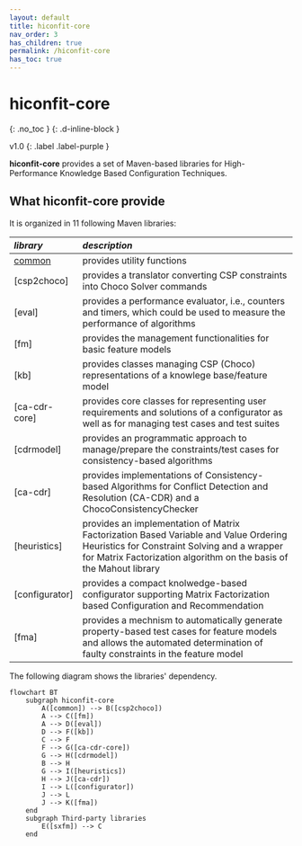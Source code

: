 ```yaml
---
layout: default
title: hiconfit-core
nav_order: 3
has_children: true
permalink: /hiconfit-core
has_toc: true
---
```


# hiconfit-core
{: .no_toc }
{: .d-inline-block }

<span style = "text-transform: lowercase">v1.0</span>
{: .label .label-purple }

**hiconfit-core** provides a set of Maven-based libraries for High-Performance Knowledge Based Configuration Techniques.



## What hiconfit-core provide

It is organized in 11 following Maven libraries:

| *library*                                       | *description*                            |
|:----------------------------------------------|:------------------------------------------|
| [common] | provides utility functions |
| [csp2choco] | provides a translator converting CSP constraints into Choco Solver commands |
| [eval]     | provides a performance evaluator, i.e., counters and timers, which could be used to measure the performance of algorithms |
| [fm]         | provides the management functionalities for basic feature models |
| [kb]    | provides classes managing CSP (Choco) representations of a knowlege base/feature model |
| [ca-cdr-core]  | provides core classes for representing user requirements and solutions of a configurator as well as for managing test cases and test suites |
| [cdrmodel] | provides an programmatic approach to manage/prepare the constraints/test cases for consistency-based algorithms |
| [ca-cdr]     | provides implementations of Consistency-based Algorithms for Conflict Detection and Resolution (CA-CDR) and a ChocoConsistencyChecker |
| [heuristics]         | provides an implementation of Matrix Factorization Based Variable and Value Ordering Heuristics for Constraint Solving and a wrapper for Matrix Factorization algorithm on the basis of the Mahout library |
| [configurator] | provides a compact knolwedge-based configurator supporting Matrix Factorization based Configuration and Recommendation |
| [fma]    | provides a mechnism to automatically generate property-based test cases for feature models and allows the automated determination of faulty constraints in the feature model |

The following diagram shows the libraries' dependency.

```mermaid
flowchart BT
    subgraph hiconfit-core
        A([common]) --> B([csp2choco])
        A --> C([fm])
        A --> D([eval])
        D --> F([kb])
        C --> F
        F --> G([ca-cdr-core])
        G --> H([cdrmodel])
        B --> H
        G --> I([heuristics])
        H --> J([ca-cdr])
        I --> L([configurator])
        J --> L
        J --> K([fma])
    end
    subgraph Third-party libraries
        E([sxfm]) --> C
    end
```

<!-- Links -->
<!-- [References]: /references -->
<!-- [ca-cdr]: ca-cdr -->
<!-- [cdrmodel]: cdrmodel -->
<!-- [ca-cdr-core]: ca-cdr-core -->
<!-- [kb]: kb -->
<!-- [fm]: fm -->
<!-- [eval]: eval -->
<!-- [csp2choco]: csp2choco -->
[common]: /hiconfit-core/common
<!-- [fma]: fma -->
<!-- [configurator]: configurator -->
<!-- [heuristics]: heuristics -->